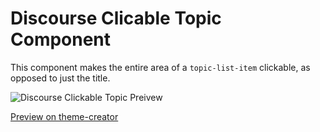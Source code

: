 # Discourse Clicable Topic Component
This component makes the entire area of a `topic-list-item` clickable, as opposed to just the title.

![Discourse Clickable Topic Preivew](https://github.com/discourse/discourse-clickable-topic/assets/17474474/720acb71-b283-4a3a-ad98-39a0d502ca1e)

[Preview on theme-creator](https://theme-creator.discourse.org/theme/jordan.vidrine/clickable-topic 
)
